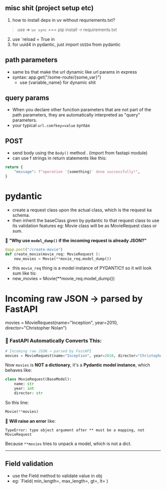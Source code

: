 
## misc shit (project setup etc)
1. how to install deps in uv without requriements.txt?
> use => `uv sync` === pip install -r requirements.txt 
2. use `reload = True in 
3. for uuid4 in pydantic, just import `UUID4` from pydantic

## path parameters
- same bs that make the url dynamic like url params in express 
- syntax: app.get("/some-route/{some_var}")
    - use {variable_name} for dynamic shit

## query params
- When you declare other function parameters that are not part of the path parameters, they are automatically interpreted as "query" parameters.
- your typical `url.com?key=value` syntax

## POST
- send body using the `Body()` method . (import from fastapi module) 
- can use f strings in return statements like this: 

```python
return {
    "message": f"operation '{something}' done successfully!",
}
``` 

# pydantic
- create a request class upon the actual class, which is the request ka schema.
- then inherit the baseClass given by pydantic to that request class to use its validation features 
eg: Movie class will be as MovieRequest class or sum. 

🤔 **"Why use `model_dump()` if the incoming request is already JSON?"**
```python
@app.post("/create-movie")
def create_movie(movie_req: MovieRequest ):
    new_movies = Movie(**movie_req.model_dump()) 
```
- this `movie_req` thing is a model instance of PYDANTIC!! so it will look sum like tis: 
- new_movies = Movie(**movie_req.model_dump()) 
# Incoming raw JSON → parsed by FastAPI
movies = MovieRequest(name="Inception", year=2010, director="Christopher Nolan")

### 🧠 FastAPI Automatically Converts This:

```python
# Incoming raw JSON → parsed by FastAPI
movies = MovieRequest(name="Inception", year=2010, director="Christopher Nolan")
```

Now `movies` is **NOT a dictionary**, it's a **Pydantic model instance**, which behaves like:

```python
class MovieRequest(BaseModel):
    name: str
    year: int
    director: str
```

So this line:

```python
Movie(**movies)
```

🔴 **Will raise an error** like:

```
TypeError: type object argument after ** must be a mapping, not MovieRequest
```

Because `**movies` tries to unpack a model, which is not a dict.

---

## Field validation
- use the Field method to validate value in obj 
- eg: `Field(
            min_length=, 
            max_length=,
            gt=, 
            lt=
        )
